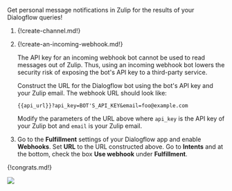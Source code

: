 Get personal message notifications in Zulip for the results of your
Dialogflow queries!

1. {!create-channel.md!}

1. {!create-an-incoming-webhook.md!}

    The API key for an incoming webhook bot cannot be used to read messages out
    of Zulip. Thus, using an incoming webhook bot lowers the security risk of
    exposing the bot's API key to a third-party service.

    Construct the URL for the Dialogflow bot using the bot's API key and your
    Zulip email. The webhook URL should look like:

    `{{api_url}}?api_key=BOT'S_API_KEY&email=foo@example.com`

    Modify the parameters of the URL above where `api_key` is the API key of your Zulip bot
    and `email` is your Zulip email.

1. Go to the **Fulfillment** settings of your Dialogflow app and enable **Webhooks**.
   Set **URL** to the URL constructed above.
   Go to **Intents** and at the bottom, check the box **Use webhook**
   under **Fulfillment**.

{!congrats.md!}

![](/static/images/integrations/dialogflow/001.png)
